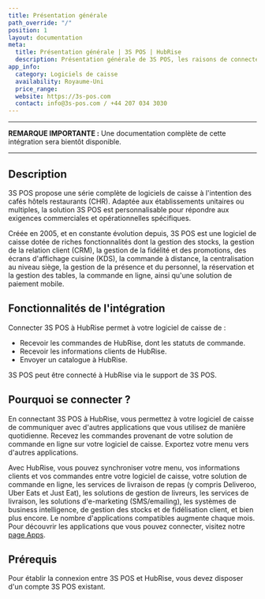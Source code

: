 ```yaml
---
title: Présentation générale
path_override: "/"
position: 1
layout: documentation
meta:
  title: Présentation générale | 3S POS | HubRise
  description: Présentation générale de 3S POS, les raisons de connecter votre caisse à HubRise et les fonctionnalités de l'intégration avec HubRise.
app_info:
  category: Logiciels de caisse
  availability: Royaume-Uni
  price_range:
  website: https://3s-pos.com
  contact: info@3s-pos.com / +44 207 034 3030
---
```


---

**REMARQUE IMPORTANTE :** Une documentation complète de cette intégration sera bientôt disponible.

---

## Description

3S POS propose une série complète de logiciels de caisse à l'intention des cafés hôtels restaurants (CHR). Adaptée aux établissements unitaires ou multiples, la solution 3S POS est personnalisable pour répondre aux exigences commerciales et opérationnelles spécifiques.

Créée en 2005, et en constante évolution depuis, 3S POS est une logiciel de caisse dotée de riches fonctionnalités dont la gestion des stocks, la gestion de la relation client (CRM), la gestion de la fidélité et des promotions, des écrans d'affichage cuisine (KDS), la commande à distance, la centralisation au niveau siège, la gestion de la présence et du personnel, la réservation et la gestion des tables, la commande en ligne, ainsi qu'une solution de paiement mobile.

## Fonctionnalités de l'intégration

Connecter 3S POS à HubRise permet à votre logiciel de caisse de :

- Recevoir les commandes de HubRise, dont les statuts de commande.
- Recevoir les informations clients de HubRise.
- Envoyer un catalogue à HubRise.

3S POS peut être connecté à HubRise via le support de 3S POS.

## Pourquoi se connecter ?

En connectant 3S POS à HubRise, vous permettez à votre logiciel de caisse de communiquer avec d'autres applications que vous utilisez de manière quotidienne. Recevez les commandes provenant de votre solution de commande en ligne sur votre logiciel de caisse. Exportez votre menu vers d'autres applications.

Avec HubRise, vous pouvez synchroniser votre menu, vos informations clients et vos commandes entre votre logiciel de caisse, votre solution de commande en ligne, les services de livraison de repas (y compris Deliveroo, Uber Eats et Just Eat), les solutions de gestion de livreurs, les services de livraison, les solutions d'e-marketing (SMS/emailing), les systèmes de business intelligence, de gestion des stocks et de fidélisation client, et bien plus encore. Le nombre d'applications compatibles augmente chaque mois. Pour découvrir les applications que vous pouvez connecter, visitez notre [page Apps](/apps).

## Prérequis

Pour établir la connexion entre 3S POS et HubRise, vous devez disposer d'un compte 3S POS existant.
